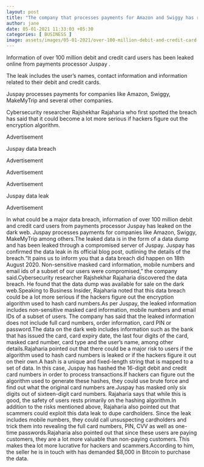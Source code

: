 ```yaml
---
layout: post
title: "The company that processes payments for Amazon and Swiggy has reported a data leak of over 100 million debit and credit cardholders"
author: jane 
date: 05-01-2021 11:33:03 +05:30 
categories: [ BUSINESS ] 
image: assets/images/05-01-2021/over-100-million-debit-and-credit-card-users-data-has-been-leaked-online-from-payments-processor-juspay-amazon-and-swiggy.jpg
---
```

Information of over 100 million debit and credit card users has been leaked online from payments processor Juspay .

The leak includes the user’s names, contact information and information related to their debit and credit cards.

Juspay processes payments for companies like Amazon, Swiggy, MakeMyTrip and several other companies.

Cybersecurity researcher Rajshekhar Rajaharia who first spotted the breach has said that it could become a lot more serious if hackers figure out the encryption algorithm.

Advertisement

Juspay data breach

Advertisement

Advertisement

Advertisement

Juspay data leak

Advertisement

In what could be a major data breach, information of over 100 million debit and credit card users from payments processor Juspay has leaked on the dark web. Juspay processes payments for companies like Amazon, Swiggy, MakeMyTrip among others.The leaked data is in the form of a data dump and has been leaked through a compromised server of Juspay. Juspay has confirmed the data leak in its official blog post, outlining the details of the breach.“It pains us to inform you that a data breach did happen on 18th August 2020. Non-sensitive masked card information, mobile numbers and email ids of a subset of our users were compromised,” the company said.Cybersecurity researcher Rajshekhar Rajaharia discovered the data breach. He found that the data dump was available for sale on the dark web.Speaking to Business Insider, Rajaharia noted that this data breach could be a lot more serious if the hackers figure out the encryption algorithm used to hash card numbers.As per Juspay, the leaked information includes non-sensitive masked card information, mobile numbers and email IDs of a subset of users. The company has said that the leaked information does not include full card numbers, order information, card PIN or password.The data on the dark web includes information such as the bank that has issued the card, card expiry date, the last four digits of the card, masked card number, card type and the user’s name, among other details.Rajaharia pointed out that there could be a major risk to users if the algorithm used to hash card numbers is leaked or if the hackers figure it out on their own.A hash is a unique and fixed-length string that is mapped to a set of data. In this case, Juspay has hashed the 16-digit debit and credit card numbers in order to process transactions.If hackers can figure out the algorithm used to generate these hashes, they could use brute force and find out what the original card numbers are.Juspay has masked only six digits out of sixteen-digit card numbers. Rajaharia says that while this is good, the safety of users rests primarily on the hashing algorithm.In addition to the risks mentioned above, Rajaharia also pointed out that scammers could exploit this data leak to dupe cardholders. Since the leak includes mobile numbers, they could call unsuspecting cardholders and trick them into revealing the full card numbers, PIN, CVV as well as one-time passwords.Rajaharia also pointed out that since these users are paying customers, they are a lot more valuable than non-paying customers. This makes thea lot more lucrative for hackers and scammers.According to him, the seller he is in touch with has demanded $8,000 in Bitcoin to purchase the data.